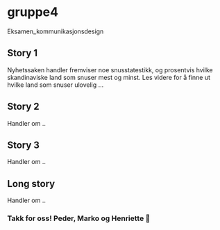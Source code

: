 # gruppe4

Eksamen_kommunikasjonsdesign

## Story 1

Nyhetssaken handler fremviser noe snusstatestikk, og prosentvis hvilke skandinaviske land som snuser mest og minst.
Les videre for å finne ut hvilke land som snuser ulovelig ...

## Story 2

Handler om ..

## Story 3

Handler om ..

## Long story

Handler om ..

### Takk for oss! Peder, Marko og Henriette 🤙
